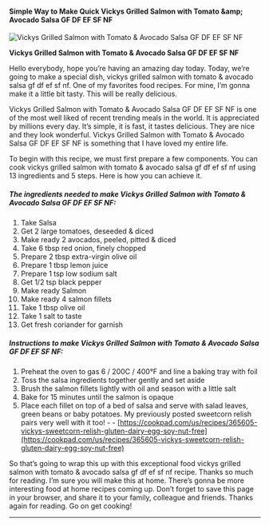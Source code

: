             

#### Simple Way to Make Quick Vickys Grilled Salmon with Tomato &amp;amp; Avocado Salsa GF DF EF SF NF

![Vickys Grilled Salmon with Tomato &amp; Avocado Salsa GF DF EF SF NF](https://img-global.cpcdn.com/recipes/6504072626569216/751x532cq70/vickys-grilled-salmon-with-tomato-avocado-salsa-gf-df-ef-sf-nf-recipe-main-photo.jpg)

**Vickys Grilled Salmon with Tomato &amp; Avocado Salsa GF DF EF SF NF**

Hello everybody, hope you’re having an amazing day today. Today, we’re going to make a special dish, vickys grilled salmon with tomato & avocado salsa gf df ef sf nf. One of my favorites food recipes. For mine, I’m gonna make it a little bit tasty. This will be really delicious.

Vickys Grilled Salmon with Tomato & Avocado Salsa GF DF EF SF NF is one of the most well liked of recent trending meals in the world. It is appreciated by millions every day. It’s simple, it is fast, it tastes delicious. They are nice and they look wonderful. Vickys Grilled Salmon with Tomato & Avocado Salsa GF DF EF SF NF is something that I have loved my entire life.

To begin with this recipe, we must first prepare a few components. You can cook vickys grilled salmon with tomato & avocado salsa gf df ef sf nf using 13 ingredients and 5 steps. Here is how you can achieve it.

##### The ingredients needed to make Vickys Grilled Salmon with Tomato & Avocado Salsa GF DF EF SF NF:

1.  Take Salsa
2.  Get 2 large tomatoes, deseeded & diced
3.  Make ready 2 avocados, peeled, pitted & diced
4.  Take 6 tbsp red onion, finely chopped
5.  Prepare 2 tbsp extra-virgin olive oil
6.  Prepare 1 tbsp lemon juice
7.  Prepare 1 tsp low sodium salt
8.  Get 1/2 tsp black pepper
9.  Make ready Salmon
10.  Make ready 4 salmon fillets
11.  Take 1 tbsp olive oil
12.  Take 1 salt to taste
13.  Get fresh coriander for garnish

##### Instructions to make Vickys Grilled Salmon with Tomato & Avocado Salsa GF DF EF SF NF:

1.  Preheat the oven to gas 6 / 200C / 400°F and line a baking tray with foil
2.  Toss the salsa ingredients together gently and set aside
3.  Brush the salmon fillets lightly with oil and season with a little salt
4.  Bake for 15 minutes until the salmon is opaque
5.  Place each fillet on top of a bed of salsa and serve with salad leaves, green beans or baby potatoes. My previously posted sweetcorn relish pairs very well with it too! - - [https://cookpad.com/us/recipes/365605-vickys-sweetcorn-relish-gluten-dairy-egg-soy-nut-free](https://cookpad.com/us/recipes/365605-vickys-sweetcorn-relish-gluten-dairy-egg-soy-nut-free)

So that’s going to wrap this up with this exceptional food vickys grilled salmon with tomato & avocado salsa gf df ef sf nf recipe. Thanks so much for reading. I’m sure you will make this at home. There’s gonna be more interesting food at home recipes coming up. Don’t forget to save this page in your browser, and share it to your family, colleague and friends. Thanks again for reading. Go on get cooking!

* * *